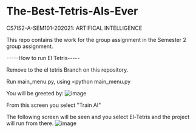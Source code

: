 # The-Best-Tetris-AIs-Ever
CS7IS2-A-SEM101-202021: ARTIFICAL INTELLIGENCE

This repo contains the work for the group assignment in the Semester 2 group assignment.


-----How to run El Tetris-----

Remove to the el tetris Branch on this repository.

Run main_menu.py, using <python main_menu.py

You will be greeted by:
![image](https://user-images.githubusercontent.com/47194739/115569180-e1bcec80-a2b4-11eb-8346-21c771d63d8b.png)

From this screen you select "Train AI"

The following screen will be seen and you select El-Tetris and the project will run from there.
![image](https://user-images.githubusercontent.com/47194739/115569485-2ba5d280-a2b5-11eb-8fa8-b76148b09e2d.png)
